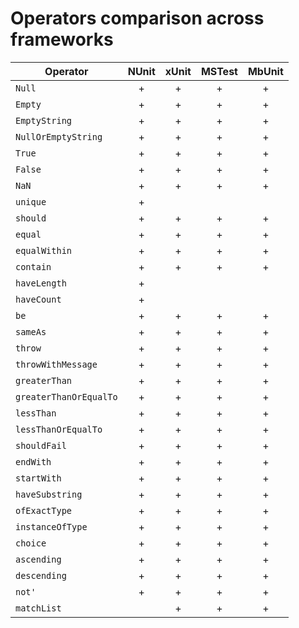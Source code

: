 Operators comparison across frameworks
======================================

| Operator               | NUnit | xUnit | MSTest | MbUnit |
|------------------------|:-----:|:-----:|:------:|:------:|
| `Null`                 | +     | +     | +      | +      |
| `Empty`                | +     | +     | +      | +      |
| `EmptyString`          | +     | +     | +      | +      |
| `NullOrEmptyString`    | +     | +     | +      | +      |
| `True`                 | +     | +     | +      | +      |
| `False`                | +     | +     | +      | +      |
| `NaN`                  | +     | +     | +      | +      |
| `unique`               | +     |       |        |        |
| `should`               | +     | +     | +      | +      |
| `equal`                | +     | +     | +      | +      |
| `equalWithin`          | +     | +     | +      | +      |
| `contain`              | +     | +     | +      | +      |
| `haveLength`           | +     |       |        |        |
| `haveCount`            | +     |       |        |        |
| `be`                   | +     | +     | +      | +      |
| `sameAs`               | +     | +     | +      | +      |
| `throw`                | +     | +     | +      | +      |
| `throwWithMessage`     | +     | +     | +      | +      |
| `greaterThan`          | +     | +     | +      | +      |
| `greaterThanOrEqualTo` | +     | +     | +      | +      |
| `lessThan`             | +     | +     | +      | +      |
| `lessThanOrEqualTo`    | +     | +     | +      | +      |
| `shouldFail`           | +     | +     | +      | +      |
| `endWith`              | +     | +     | +      | +      |
| `startWith`            | +     | +     | +      | +      |
| `haveSubstring`        | +     | +     | +      | +      |
| `ofExactType`          | +     | +     | +      | +      |
| `instanceOfType`       | +     | +     | +      | +      |
| `choice`               | +     | +     | +      | +      |
| `ascending`            | +     | +     | +      | +      |
| `descending`           | +     | +     | +      | +      |
| `not'`                 | +     | +     | +      | +      |
| `matchList`            |       | +     | +      | +      |